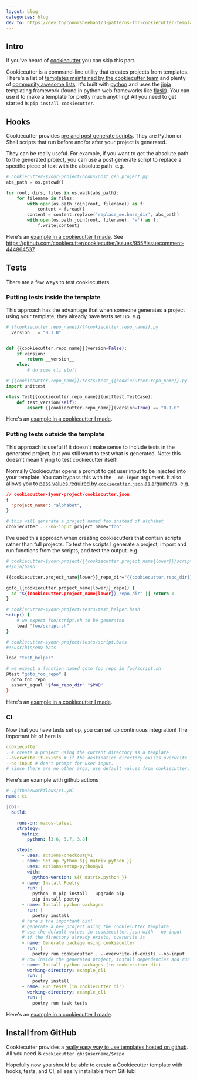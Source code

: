 ```yaml
---
layout: blog
categories: blog
dev_to: https://dev.to/conorsheehan1/3-patterns-for-cookiecutter-templates-aha
---
```

<!-- Original Post on dev.to was 2021-07-27 -->

## Intro
If you've heard of [cookiecutter](https://github.com/cookiecutter/cookiecutter) you can skip this part.

Cookiecutter is a command-line utility that creates projects from templates. There's a list of [templates maintained by the cookiecutter team](https://github.com/cookiecutter/cookiecutter#cookiecutter-specials) and plenty of  [community awesome lists](https://awesomeopensource.com/projects/cookiecutter). It's built with [python](https://www.python.org/) and uses the [jinja](https://github.com/pallets/jinja) templating framework (found in python web frameworks like [flask](https://flask.palletsprojects.com)). You can use it to make a template for pretty much anything! All you need to get started is `pip install cookiecutter`.


## Hooks
Cookiecutter provides [pre and post generate scripts](https://cookiecutter.readthedocs.io/en/1.7.3/advanced/hooks.html). They are Python or Shell scripts that run before and/or after your project is generated.

They can be really useful. For example, if you want to get the absolute path to the generated project, you can use a post generate script to replace a specific piece of text with the absolute path. e.g.

```python
# cookiecutter-$your-project/hooks/post_gen_project.py 
abs_path = os.getcwd()

for root, dirs, files in os.walk(abs_path):
    for filename in files:
        with open(os.path.join(root, filename)) as f:
            content = f.read()
        content = content.replace('replace_me.base_dir', abs_path)
        with open(os.path.join(root, filename), 'w') as f:
            f.write(content)
```

Here's an [example in a cookiecutter I made](
https://github.com/ConorSheehan1/cookiecutter-jira-project/blob/master/hooks/post_gen_project.py#L3). 
See https://github.com/cookiecutter/cookiecutter/issues/955#issuecomment-444864537

## Tests
There are a few ways to test cookiecutters.
### Putting tests inside the template
This approach has the advantage that when someone generates a project using your template, they already have tests set up. e.g.
 
```python
# {{cookiecutter.repo_name}}/{{cookiecutter.repo_name}}.py
__version__ = "0.1.0"


def {{cookiecutter.repo_name}}(version=False):
    if version:
        return __version__
    else:
        # do some cli stuff
```
```python
# {{cookiecutter.repo_name}}/tests/test_{{cookiecutter.repo_name}}.py 
import unittest

class Test{{cookiecutter.repo_name}}(unittest.TestCase):
    def test_version(self):
        assert {{cookiecutter.repo_name}}(version=True) == "0.1.0"
```

Here's an [example in a cookiecutter I made](https://github.com/ConorSheehan1/cookiecutter-fire-cli/blob/621b635c23407b9704bcce322390dbebbc544ca3/%7B%7Bcookiecutter.repo_name%7D%7D/tests/test_%7B%7Bcookiecutter.repo_name%7D%7D.py#L1).

### Putting tests outside the template
This approach is useful if it doesn't make sense to include tests in the generated project, but you still want to test what is generated. Note: this doesn't mean trying to test cookiecutter itself!

Normally Cookiecutter opens a prompt to get user input to be injected into your template. You can bypass this with the `--no-input` argument. It also allows you to [pass values required by `cookiecutter.json` as arguments](https://github.com/cookiecutter/cookiecutter/pull/666). e.g.

```json
// cookiecutter-$your-project/cookiecutter.json
{
  "project_name": "alphabet",
}
```
```bash
# this will generate a project named foo instead of alphabet
cookiecutter . --no-input project_name="foo"
```

I've used this approach when creating cookiecutters that contain scripts rather than full projects. To test the scripts I generate a project, import and run functions from the scripts, and test the output. e.g.

```bash
# cookiecutter-$your-project/{{cookiecutter.project_name|lower}}/script.sh
#!/bin/bash

{{cookiecutter.project_name|lower}}_repo_dir="{{cookiecutter.repo_dir}}"

goto_{{cookiecutter.project_name|lower}}_repo() {
  cd "${{cookiecutter.project_name|lower}}_repo_dir" || return 1
}
```
```bash
# cookiecutter-$your-project/tests/test_helper.bash
setup() {
    # we expect foo/script.sh to be generated
    load "foo/script.sh"
}
```
```bash
# cookiecutter-$your-project/tests/script.bats
#!/usr/bin/env bats

load "test_helper"

# we expect a function named goto_foo_repo in foo/script.sh
@test "goto_foo_repo" {
  goto_foo_repo
  assert_equal "$foo_repo_dir" "$PWD"
}
```

Here's an [example in a cookiecutter I made](https://github.com/ConorSheehan1/cookiecutter-jira-project/blob/60e341060198a4d8937095b6c2e53f545d1ff58f/tests/utils.bats#L8).

### CI
Now that you have tests set up, you can set up continuous integration! The important bit of here is
```yaml
cookiecutter 
. # create a project using the current directory as a template
--overwrite-if-exists # if the destination directory exists overwrite it
--no-input # don't prompt for user input. 
# since there are no other args, use default values from cookiecutter.json
```

Here's an example with github actions
```yaml
# .github/workflows/ci.yml
name: ci

jobs:
  build:

    runs-on: macos-latest
    strategy:
      matrix:
        python: [3.6, 3.7, 3.8]

    steps:
      - uses: actions/checkout@v1
      - name: Set up Python ${{ matrix.python }}
        uses: actions/setup-python@v1
        with:
          python-version: ${{ matrix.python }}
      - name: Install Poetry
        run: |
          python -m pip install --upgrade pip
          pip install poetry
      - name: Install python packages
        run: |
          poetry install
      # here's the important bit!
      # generate a new project using the cookiecutter template
      # use the default values in cookiecutter.json with --no-input
      # if the directory already exists, overwrite it
      - name: Generate package using cookiecutter
        run: |
          poetry run cookiecutter . --overwrite-if-exists --no-input
      # now inside the generated project, install dependencies and run tests
      - name: Install python packages (in cookiecutter dir)
        working-directory: example_cli
        run: |
          poetry install
      - name: Run tests (in cookiecutter dir)
        working-directory: example_cli
        run: |
          poetry run task tests
```

Here's an [example in a cookiecutter I made](https://github.com/ConorSheehan1/cookiecutter-fire-cli/blob/621b635c23407b9704bcce322390dbebbc544ca3/.github/workflows/ci.yml#L1).

## Install from GitHub
Cookiecutter provides a [really easy way to use templates hosted on github](https://cookiecutter.readthedocs.io/en/1.7.3/usage.html#works-directly-with-git-and-hg-mercurial-repos-too). All you need is `cookiecutter gh:$username/$repo`

Hopefully now you should be able to create a Cookiecutter template with hooks, tests, and CI, all easily installable from GitHub!